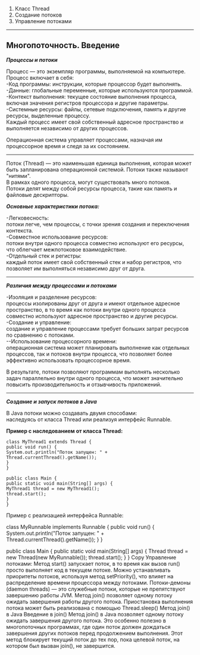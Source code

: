 1. Класс Thread
2. Создание потоков
3. Управление потоками

---

Многопоточность. Введение
--

***Процессы и потоки***

Процесс — это экземпляр программы, выполняемой на компьютере.
Процесс включает в себя:  
-Код программы: инструкции, которые процессор будет выполнять.  
-Данные: глобальные переменные, которые используются программой.
-Контекст выполнения: текущее состояние выполнения процесса,
включая значения регистров процессора и другие параметры.  
-Системные ресурсы: файлы, сетевые подключения,
память и другие ресурсы, выделенные процессу.  
Каждый процесс имеет свой собственный адресное пространство
и выполняется независимо от других процессов.

Операционная система управляет процессами,
назначая им процессорное время и следя за их состоянием.

---
Поток (Thread) — это наименьшая единица выполнения,
которая может быть запланирована операционной системой. Потоки также
называют "нитями".  
В рамках одного процесса, могут существовать много потоков.  
Потоки делят между собой ресурсы процесса, такие как память и файловые дескрипторы.

***Основные характеристики потока:***

-Легковесность:  
потоки легче, чем процессы, с точки зрения создания и переключения контекста.  
-Совместное использование ресурсов:  
потоки внутри одного процесса совместно используют его ресурсы, что облегчает межпотоковое взаимодействие.  
-Отдельный стек и регистры:  
каждый поток имеет свой собственный стек и набор регистров, что позволяет им выполняться
независимо друг от друга.

---
***Различия между процессами и потоками***

-Изоляция и разделение ресурсов:  
процессы изолированы друг от друга и имеют отдельное адресное пространство,
в то время как потоки внутри одного процесса совместно используют
адресное пространство и другие ресурсы.  
-Создание и управление:  
создание и управление процессами требует больших затрат ресурсов по сравнению с потоками.  
--Использование процессорного времени:  
операционная система может планировать выполнение как отдельных процессов, так и потоков внутри процесса,
что позволяет более эффективно использовать процессорное время.

В результате, потоки позволяют программам выполнять несколько задач параллельно внутри одного процесса, что может
значительно повысить производительность и отзывчивость приложений.

---
***Создание и запуск потоков в Java***

В Java потоки можно создавать двумя способами:  
наследуясь от класса Thread или реализуя интерфейс Runnable.

**Пример с наследованием от класса Thread:**

```
class MyThread1 extends Thread {
public void run() {
System.out.println("Поток запущен: " + Thread.currentThread().getName());
}
}

public class Main {
public static void main(String[] args) {
MyThread1 thread = new MyThread1();
thread.start();
}
}
```

Пример с реализацией интерфейса Runnable:

class MyRunnable implements Runnable {
public void run() {
System.out.println("Поток запущен: " + Thread.currentThread().getName());
}
}

public class Main {
public static void main(String[] args) {
Thread thread = new Thread(new MyRunnable());
thread.start();
}
}
Copy
Управление потоками:
Метод start() запускает поток, в то время как вызов run() просто выполняет код в текущем потоке.
Можно устанавливать приоритеты потоков, используя метод setPriority(), что влияет на распределение времени процессора
между потоками.
Потоки-демоны (daemon threads) — это служебные потоки, которые не препятствуют завершению работы JVM.
Метод join() позволяет одному потоку ожидать завершения работы другого потока.
Приостановка выполнения потока может быть реализована с помощью Thread.sleep()
Метод join() в Java
Введение в join()
Метод join() в Java позволяет одному потоку ожидать завершения другого потока. Это особенно полезно в многопоточных
программах, где один поток должен дождаться завершения других потоков перед продолжением выполнения. Этот метод
блокирует текущий поток до тех пор, пока целевой поток, на котором был вызван join(), не завершится.